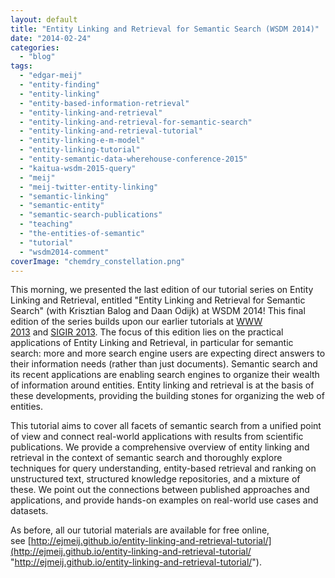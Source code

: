 ```yaml
---
layout: default
title: "Entity Linking and Retrieval for Semantic Search (WSDM 2014)"
date: "2014-02-24"
categories:
  - "blog"
tags:
  - "edgar-meij"
  - "entity-finding"
  - "entity-linking"
  - "entity-based-information-retrieval"
  - "entity-linking-and-retrieval"
  - "entity-linking-and-retrieval-for-semantic-search"
  - "entity-linking-and-retrieval-tutorial"
  - "entity-linking-e-m-model"
  - "entity-linking-tutorial"
  - "entity-semantic-data-wherehouse-conference-2015"
  - "kaitua-wsdm-2015-query"
  - "meij"
  - "meij-twitter-entity-linking"
  - "semantic-linking"
  - "semantic-entity"
  - "semantic-search-publications"
  - "teaching"
  - "the-entities-of-semantic"
  - "tutorial"
  - "wsdm2014-comment"
coverImage: "chemdry_constellation.png"
---
```


This morning, we presented the last edition of our tutorial series on Entity Linking and Retrieval, entitled "Entity Linking and Retrieval for Semantic Search" (with Krisztian Balog and Daan Odijk) at WSDM 2014! This final edition of the series builds upon our earlier tutorials at [WWW 2013](http://edgar.meij.pro/entity-linking-retrieval-www-2013/ "Entity Linking and Retrieval") and [SIGIR 2013](http://edgar.meij.pro/entity-linking-retrieval-tutorial-sigir-2013-slides-code-bibliography/ "Entity Linking and Retrieval Tutorial @ SIGIR 2013 – Slides, Code, and Bibliography"). The focus of this edition lies on the practical applications of Entity Linking and Retrieval, in particular for semantic search: more and more search engine users are expecting direct answers to their information needs (rather than just documents). Semantic search and its recent applications are enabling search engines to organize their wealth of information around entities. Entity linking and retrieval is at the basis of these developments, providing the building stones for organizing the web of entities.

This tutorial aims to cover all facets of semantic search from a unified point of view and connect real-world applications with results from scientific publications. We provide a comprehensive overview of entity linking and retrieval in the context of semantic search and thoroughly explore techniques for query understanding, entity-based retrieval and ranking on unstructured text, structured knowledge repositories, and a mixture of these. We point out the connections between published approaches and applications, and provide hands-on examples on real-world use cases and datasets.

As before, all our tutorial materials are available for free online, see [http://ejmeij.github.io/entity-linking-and-retrieval-tutorial/](http://ejmeij.github.io/entity-linking-and-retrieval-tutorial/ "http://ejmeij.github.io/entity-linking-and-retrieval-tutorial/").
